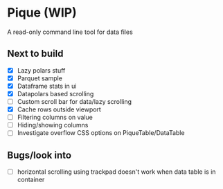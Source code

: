 # Pique (WIP)

A read-only command line tool for data files

## Next to build

-   [x] Lazy polars stuff
-   [x] Parquet sample
-   [x] Dataframe stats in ui
-   [x] Datapolars based scrolling
-   [ ] Custom scroll bar for data/lazy scrolling
-   [x] Cache rows outside viewport
-   [ ] Filtering columns on value
-   [ ] Hiding/showing columns
-   [ ] Investigate overflow CSS options on PiqueTable/DataTable

## Bugs/look into

-   [ ] horizontal scrolling using trackpad doesn't work when data table is in container
